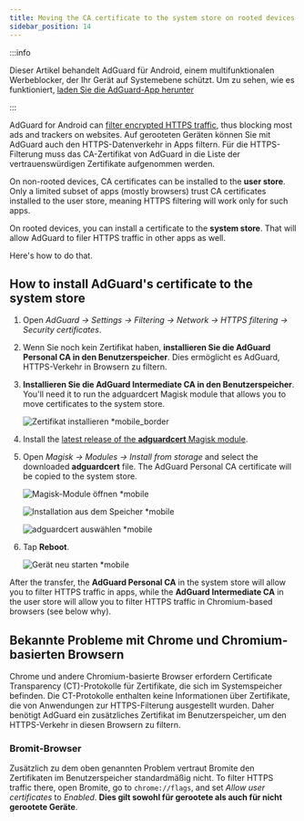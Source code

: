 ```yaml
---
title: Moving the CA certificate to the system store on rooted devices
sidebar_position: 14
---
```


:::info

Dieser Artikel behandelt AdGuard für Android, einem multifunktionalen Werbeblocker, der Ihr Gerät auf Systemebene schützt. Um zu sehen, wie es funktioniert, [laden Sie die AdGuard-App herunter](https://agrd.io/download-kb-adblock)

:::

AdGuard for Android can [filter encrypted HTTPS traffic](/general/https-filtering/what-is-https-filtering), thus blocking most ads and trackers on websites. Auf gerooteten Geräten können Sie mit AdGuard auch den HTTPS-Datenverkehr in Apps filtern. Für die HTTPS-Filterung muss das CA-Zertifikat von AdGuard in die Liste der vertrauenswürdigen Zertifikate aufgenommen werden.

On non-rooted devices, CA certificates can be installed to the **user store**. Only a limited subset of apps (mostly browsers) trust CA certificates installed to the user store, meaning HTTPS filtering will work only for such apps.

On rooted devices, you can install a certificate to the **system store**. That will allow AdGuard to filer HTTPS traffic in other apps as well.

Here's how to do that.

## How to install AdGuard's certificate to the system store

1. Open *AdGuard → Settings → Filtering → Network → HTTPS filtering → Security certificates*.

1. Wenn Sie noch kein Zertifikat haben, **installieren Sie die AdGuard Personal CA in den Benutzerspeicher**. Dies ermöglicht es AdGuard, HTTPS-Verkehr in Browsern zu filtern.

1. **Installieren Sie die AdGuard Intermediate CA in den Benutzerspeicher**. You'll need it to run the adguardcert Magisk module that allows you to move certificates to the system store.

    ![Zertifikat installieren *mobile_border](https://cdn.adtidy.org/blog/new/asx1xksecurity_certificates.png)

1. Install the [latest release of the **adguardcert** Magisk module](https://github.com/AdguardTeam/adguardcert/releases/latest/).

1. Open *Magisk → Modules → Install from storage* and select the downloaded **adguardcert** file. The AdGuard Personal CA certificate will be copied to the system store.

    ![Magisk-Module öffnen *mobile](https://cdn.adtidy.org/content/kb/ad_blocker/android/solving_problems/https-certificate-for-rooted/magisk-module-4.png)

    ![Installation aus dem Speicher *mobile](https://cdn.adtidy.org/content/kb/ad_blocker/android/solving_problems/https-certificate-for-rooted/magisk-module-5.png)

    ![adguardcert auswählen *mobile](https://cdn.adtidy.org/content/kb/ad_blocker/android/solving_problems/https-certificate-for-rooted/magisk-module-6.png)

1. Tap **Reboot**.

    ![Gerät neu starten *mobile](https://cdn.adtidy.org/content/kb/ad_blocker/android/solving_problems/https-certificate-for-rooted/magisk-module-7.png)

After the transfer, the **AdGuard Personal CA** in the system store will allow you to filter HTTPS traffic in apps, while the **AdGuard Intermediate CA** in the user store will allow you to filter HTTPS traffic in Chromium-based browsers (see below why).

## Bekannte Probleme mit Chrome und Chromium-basierten Browsern

Chrome und andere Chromium-basierte Browser erfordern Certificate Transparency (CT)-Protokolle für Zertifikate, die sich im Systemspeicher befinden. Die CT-Protokolle enthalten keine Informationen über Zertifikate, die von Anwendungen zur HTTPS-Filterung ausgestellt wurden. Daher benötigt AdGuard ein zusätzliches Zertifikat im Benutzerspeicher, um den HTTPS-Verkehr in diesen Browsern zu filtern.

### Bromit-Browser

Zusätzlich zu dem oben genannten Problem vertraut Bromite den Zertifikaten im Benutzerspeicher standardmäßig nicht. To filter HTTPS traffic there, open Bromite, go to `chrome://flags`, and set *Allow user certificates* to *Enabled*. **Dies gilt sowohl für gerootete als auch für nicht gerootete Geräte**.
